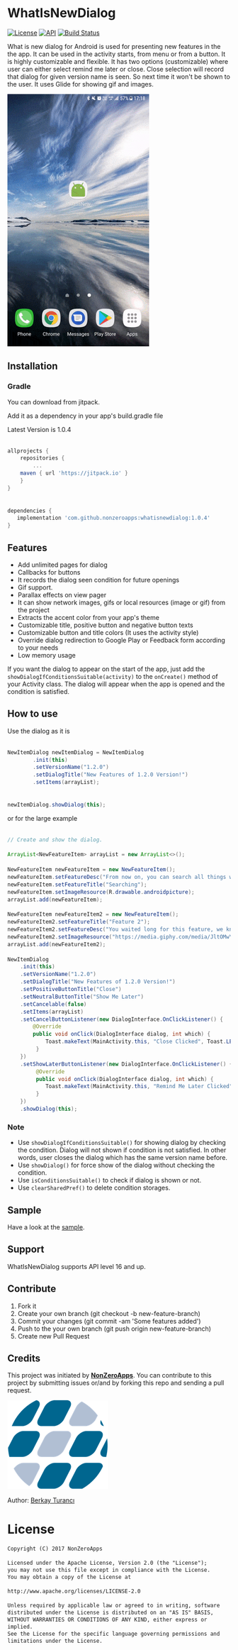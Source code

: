 # WhatIsNewDialog
 [![License](https://img.shields.io/badge/License-Apache%202.0-blue.svg)](https://opensource.org/licenses/Apache-2.0) [![API](https://img.shields.io/badge/API-16%2B-brightgreen.svg?style=flat)](https://android-arsenal.com/api?level=16) [![Build Status](https://travis-ci.org/nonzeroapps/whatisnewdialog.svg?branch=master)](https://travis-ci.org/nonzeroapps/whatisnewdialog)
 
What is new dialog for Android is used for presenting new features in the the app. It can be used in the activity starts, from menu or from a button. It is highly customizable and flexible. It has two options (customizable) where user can either select remind me later or close. Close selection will record that dialog for given version name is seen. So next time it won't be shown to the user. It uses Glide for showing gif and images. 

![](preview/usage.gif)

## Installation

### Gradle
You can download from jitpack.

Add it as a dependency in your app's build.gradle file

Latest Version is  1.0.4

```groovy

allprojects {
    repositories {
        ...
	maven { url 'https://jitpack.io' }
    }
}
 
 
dependencies {
   implementation 'com.github.nonzeroapps:whatisnewdialog:1.0.4'
}
```

## Features
- Add unlimited pages for dialog
- Callbacks for buttons
- It records the dialog seen condition for future openings
- Gif support.
- Parallax effects on view pager
- It can show network images, gifs or local resources (image or gif) from the project
- Extracts the accent color from your app's theme
- Customizable title, positive button and negative button texts
- Customizable button and title colors (It uses the activity style)
- Override dialog redirection to Google Play or Feedback form according to your needs
- Low memory usage

If you want the dialog to appear on the start of the app, just add the `showDialogIfConditionsSuitable(activity)` to the `onCreate()` method of your Activity class. The dialog will appear when the app is opened and the condition is satisfied.

## How to use

Use the dialog as it is

```java

NewItemDialog newItemDialog = NewItemDialog
        .init(this)
        .setVersionName("1.2.0")
        .setDialogTitle("New Features of 1.2.0 Version!")
        .setItems(arrayList);


newItemDialog.showDialog(this);

```

or for the large example 

```java

// Create and show the dialog.

ArrayList<NewFeatureItem> arrayList = new ArrayList<>();
        
NewFeatureItem newFeatureItem = new NewFeatureItem();
newFeatureItem.setFeatureDesc("From now on, you can search all things with keys. For searching please go to ");
newFeatureItem.setFeatureTitle("Searching");
newFeatureItem.setImageResource(R.drawable.androidpicture);
arrayList.add(newFeatureItem);

NewFeatureItem newFeatureItem2 = new NewFeatureItem();
newFeatureItem2.setFeatureTitle("Feature 2");
newFeatureItem2.setFeatureDesc("You waited long for this feature, we know that!!!\n\n From now on, you can follow your friend with our application. This makes our application super and cool. Don't believe my words, try and see it. If you want another features like this please contact with us via e-mail or feedback button.");
newFeatureItem2.setImageResource("https://media.giphy.com/media/JltOMwYmi0VrO/giphy.gif");
arrayList.add(newFeatureItem2);

NewItemDialog
    .init(this)
    .setVersionName("1.2.0")
    .setDialogTitle("New Features of 1.2.0 Version!")
    .setPositiveButtonTitle("Close")
    .setNeutralButtonTitle("Show Me Later")
    .setCancelable(false)
    .setItems(arrayList)
    .setCancelButtonListener(new DialogInterface.OnClickListener() {
        @Override
        public void onClick(DialogInterface dialog, int which) {
            Toast.makeText(MainActivity.this, "Close Clicked", Toast.LENGTH_LONG).show();
         }
    })
    .setShowLaterButtonListener(new DialogInterface.OnClickListener() {
         @Override
         public void onClick(DialogInterface dialog, int which) {
            Toast.makeText(MainActivity.this, "Remind Me Later Clicked", Toast.LENGTH_LONG).show();
         }
    })
    .showDialog(this);

```

### Note
* Use `showDialogIfConditionsSuitable()` for showing dialog by checking the condition. Dialog will not shown if condition is not satisfied. In other words, user closes the dialog which has the same version name before.
* Use `showDialog()` for force show of the dialog without checking the condition.
* Use `isConditionsSuitable()` to check if dialog is shown or not.
* Use `clearSharedPref()` to delete condition storages.

## Sample
Have a look at the [sample](https://github.com/nonzeroapps/whatisnewdialog/tree/master/whatisnewdialog-sample).

## Support
WhatIsNewDialog supports API level 16 and up.

## Contribute

1. Fork it
2. Create your own branch (git checkout -b new-feature-branch)
3. Commit your changes (git commit -am 'Some features added')
4. Push to the your own branch (git push origin new-feature-branch)
5. Create new Pull Request

## Credits

This project was initiated by [**NonZeroApps**](https://nonzeroapps.com). You can contribute to this project by submitting issues or/and by forking this repo and sending a pull request.

![](preview/nonzeroapps.png)

Author: [Berkay Turancı](https://github.com/berkayturanci)

# License
```
Copyright (C) 2017 NonZeroApps

Licensed under the Apache License, Version 2.0 (the "License");
you may not use this file except in compliance with the License.
You may obtain a copy of the License at

http://www.apache.org/licenses/LICENSE-2.0

Unless required by applicable law or agreed to in writing, software
distributed under the License is distributed on an "AS IS" BASIS,
WITHOUT WARRANTIES OR CONDITIONS OF ANY KIND, either express or implied.
See the License for the specific language governing permissions and
limitations under the License.
```
